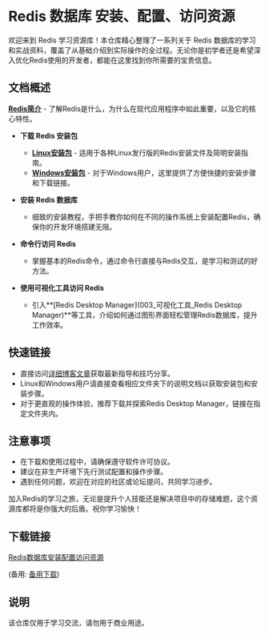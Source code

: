 # Redis 数据库 安装、配置、访问资源

欢迎来到 Redis 学习资源库！本仓库精心整理了一系列关于 Redis 数据库的学习和实战资料，覆盖了从基础介绍到实际操作的全过程。无论你是初学者还是希望深入优化Redis使用的开发者，都能在这里找到你所需要的宝贵信息。

## 文档概述

**[Redis简介](https://hanshuliang.blog.csdn.net/article/details/128945441)** - 了解Redis是什么，为什么在现代应用程序中如此重要，以及它的核心特性。

- **下载 Redis 安装包**
  - **[Linux安装包](001_Linux安装包)** - 适用于各种Linux发行版的Redis安装文件及简明安装指南。
  - **[Windows安装包](002_Windows安装包)** - 对于Windows用户，这里提供了方便快捷的安装步骤和下载链接。

- **安装 Redis 数据库**
  - 细致的安装教程，手把手教你如何在不同的操作系统上安装配置Redis，确保你的开发环境搭建无阻。

- **命令行访问 Redis**
  - 掌握基本的Redis命令，通过命令行直接与Redis交互，是学习和测试的好方法。

- **使用可视化工具访问 Redis**
  - 引入**[Redis Desktop Manager](003_可视化工具_Redis Desktop Manager)**等工具，介绍如何通过图形界面轻松管理Redis数据库，提升工作效率。

## 快速链接

- 直接访问[详细博客文章](https://hanshuliang.blog.csdn.net/article/details/128945441)获取最新指导和技巧分享。
- Linux和Windows用户请直接查看相应文件夹下的说明文档以获取安装包和安装步骤。
- 对于更直观的操作体验，推荐下载并探索Redis Desktop Manager，链接在指定文件夹内。

## 注意事项

- 在下载和使用过程中，请确保遵守软件许可协议。
- 建议在非生产环境下先行测试配置和操作步骤。
- 遇到任何问题，欢迎在对应的社区或论坛提问，共同学习进步。

加入Redis的学习之旅，无论是提升个人技能还是解决项目中的存储难题，这个资源库都将是你强大的后盾。祝你学习愉快！

## 下载链接
[Redis数据库安装配置访问资源](https://pan.quark.cn/s/0531b913fa46) 

(备用: [备用下载](https://pan.baidu.com/s/1h4FT4Cu_G4XLqN6h0J81qw?pwd=1234))

## 说明

该仓库仅用于学习交流，请勿用于商业用途。
